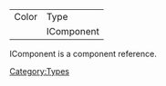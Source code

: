 |       |            |
|-------|------------|
| Color | Type       |
|       | IComponent |

IComponent is a component reference.

[Category:Types](Category:Types "wikilink")